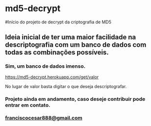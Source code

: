 # md5-decrypt
#Início do projeto de decrypt da criptografia de MD5

## Ideia inicial de ter uma maior facilidade na descriptografia com um banco de dados com todas as combinações possíveis.

### Sim, um banco de dados imenso.




https://md5-decrypt.herokuapp.com/get/valor


No lugar de valor basta digitar o que deseja descriptografar.


### Projeto ainda em andamento, caso deseje contribuir pode entrar em contato.

### franciscocesar888@gmail.com
